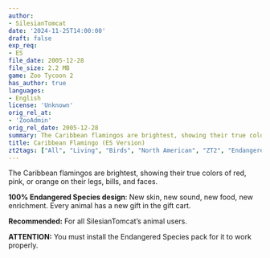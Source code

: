 ```yaml
---
author:
- SilesianTomcat
date: '2024-11-25T14:00:00'
draft: false
exp_req:
- ES
file_date: 2005-12-28
file_size: 2.2 MB
game: Zoo Tycoon 2
has_author: true
languages:
- English
license: 'Unknown'
orig_rel_at:
- 'ZooAdmin'
orig_rel_date: 2005-12-28
summary: The Caribbean flamingos are brightest, showing their true colors of red, pink, or orange on their legs, bills, and faces. Includes 100% Endangered Species design.
title: Caribbean Flamingo (ES Version)
zt2tags: ["All", "Living", "Birds", "North American", "ZT2", "Endangered Species"]
---
```

The Caribbean flamingos are brightest, showing their true colors of red, pink, or orange on their legs, bills, and faces.

**100% Endangered Species design**: New skin, new sound, new food, new enrichment. Every animal has a new gift in the gift cart.

**Recommended:** For all SilesianTomcat’s animal users.

**ATTENTION:** You must install the Endangered Species pack for it to work properly.
